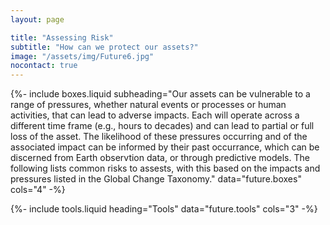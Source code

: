 ```yaml
---
layout: page

title: "Assessing Risk"
subtitle: "How can we protect our assets?"
image: "/assets/img/Future6.jpg"
nocontact: true
---
```


{%-
include boxes.liquid
subheading="Our assets can be vulnerable to a range of pressures, whether natural events or processes or human activities, that can lead to adverse impacts. Each will operate across a different time frame (e.g., hours to decades) and can lead to partial or full loss of the asset. The likelihood of these pressures occurring and of the associated impact can be informed by their past occurrance, which can be discerned from Earth observtion data, or through predictive models.  The following lists common risks to assests, with this based on the impacts and pressures listed in the Global Change Taxonomy."
data="future.boxes"
cols="4"
-%}

{%-
include tools.liquid
heading="Tools"
data="future.tools"
cols="3"
-%}
